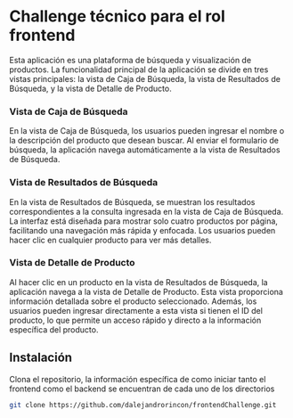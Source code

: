 # Challenge técnico para el rol frontend

Esta aplicación es una plataforma de búsqueda y visualización de productos. La funcionalidad principal de la aplicación se divide en tres vistas principales: la vista de Caja de Búsqueda, la vista de Resultados de Búsqueda, y la vista de Detalle de Producto.

### Vista de Caja de Búsqueda

En la vista de Caja de Búsqueda, los usuarios pueden ingresar el nombre o la descripción del producto que desean buscar. Al enviar el formulario de búsqueda, la aplicación navega automáticamente a la vista de Resultados de Búsqueda.

### Vista de Resultados de Búsqueda

En la vista de Resultados de Búsqueda, se muestran los resultados correspondientes a la consulta ingresada en la vista de Caja de Búsqueda. La interfaz está diseñada para mostrar solo cuatro productos por página, facilitando una navegación más rápida y enfocada. Los usuarios pueden hacer clic en cualquier producto para ver más detalles.

### Vista de Detalle de Producto

Al hacer clic en un producto en la vista de Resultados de Búsqueda, la aplicación navega a la vista de Detalle de Producto. Esta vista proporciona información detallada sobre el producto seleccionado. Además, los usuarios pueden ingresar directamente a esta vista si tienen el ID del producto, lo que permite un acceso rápido y directo a la información específica del producto.

## Instalación

Clona el repositorio, la información específica de como iniciar tanto el frontend como el backend se encuentran de cada uno de los directorios

```bash
git clone https://github.com/dalejandrorincon/frontendChallenge.git
```
